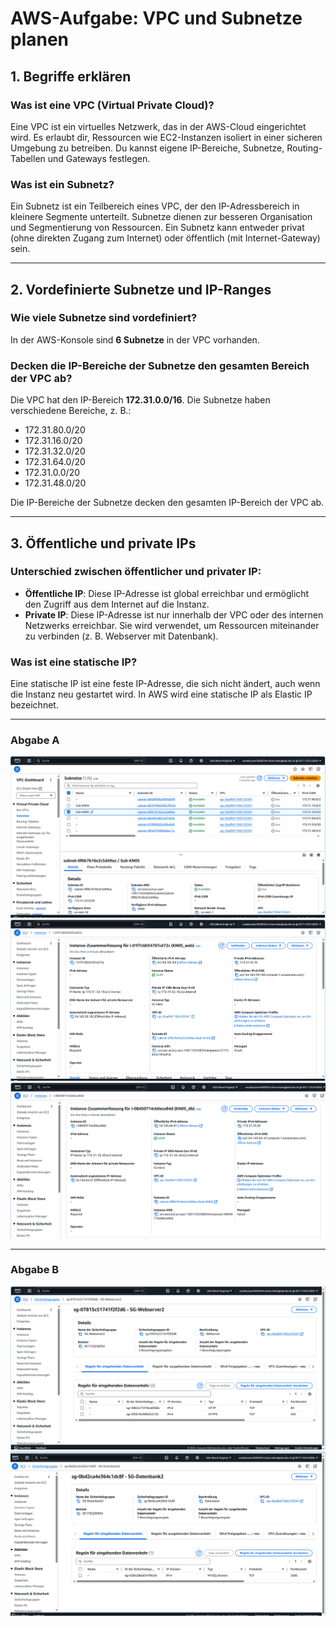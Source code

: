 # AWS-Aufgabe: VPC und Subnetze planen

## 1. Begriffe erklären
### Was ist eine VPC (Virtual Private Cloud)?
Eine VPC ist ein virtuelles Netzwerk, das in der AWS-Cloud eingerichtet wird. Es erlaubt dir, Ressourcen wie EC2-Instanzen isoliert in einer sicheren Umgebung zu betreiben. Du kannst eigene IP-Bereiche, Subnetze, Routing-Tabellen und Gateways festlegen.

### Was ist ein Subnetz?
Ein Subnetz ist ein Teilbereich eines VPC, der den IP-Adressbereich in kleinere Segmente unterteilt. Subnetze dienen zur besseren Organisation und Segmentierung von Ressourcen. Ein Subnetz kann entweder privat (ohne direkten Zugang zum Internet) oder öffentlich (mit Internet-Gateway) sein.

---

## 2. Vordefinierte Subnetze und IP-Ranges
### Wie viele Subnetze sind vordefiniert?
In der AWS-Konsole sind **6 Subnetze** in der VPC vorhanden.

### Decken die IP-Bereiche der Subnetze den gesamten Bereich der VPC ab?
Die VPC hat den IP-Bereich **172.31.0.0/16**. Die Subnetze haben verschiedene Bereiche, z. B.:
- 172.31.80.0/20
- 172.31.16.0/20
- 172.31.32.0/20
- 172.31.64.0/20
- 172.31.0.0/20
- 172.31.48.0/20

Die IP-Bereiche der Subnetze decken den gesamten IP-Bereich der VPC ab.

---

## 3. Öffentliche und private IPs
### Unterschied zwischen öffentlicher und privater IP:
- **Öffentliche IP**: Diese IP-Adresse ist global erreichbar und ermöglicht den Zugriff aus dem Internet auf die Instanz.
- **Private IP**: Diese IP-Adresse ist nur innerhalb der VPC oder des internen Netzwerks erreichbar. Sie wird verwendet, um Ressourcen miteinander zu verbinden (z. B. Webserver mit Datenbank).

### Was ist eine statische IP?
Eine statische IP ist eine feste IP-Adresse, die sich nicht ändert, auch wenn die Instanz neu gestartet wird. In AWS wird eine statische IP als Elastic IP bezeichnet.

---
### Abgabe A

![Screenshot 1](KN05_1.png)
![Screenshot 2](KN05_2.png)
![Screenshot 3](KN05_3.png)


---

### Abgabe B

![Screenshot 4](KN05_4.png)
![Screenshot 5](KN05_5.png)